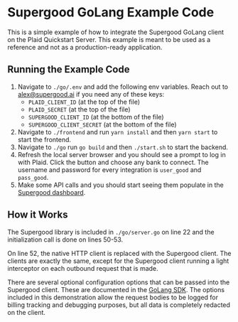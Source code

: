 # Supergood GoLang Example Code

This is a simple example of how to integrate the Supergood GoLang client on the Plaid Quickstart Server. This example is meant to be used as a reference and not as a production-ready application.

## Running the Example Code

1. Navigate to `./go/.env` and add the following env variables. Reach out to alex@supergood.ai if you need any of these keys:
   - `PLAID_CLIENT_ID` (at the top of the file)
   - `PLAID_SECRET` (at the top of the file)
   - `SUPERGOOD_CLIENT_ID` (at the bottom of the file)
   - `SUPERGOOD_CLIENT_SECRET` (at the bottom of the file)
2. Navigate to `./frontend` and run `yarn install` and then `yarn start` to start the frontend.
3. Navigate to `./go` run `go build` and then `./start.sh` to start the backend.
4. Refresh the local server browser and you should see a prompt to log in with Plaid. Click the button and choose any bank to connect. The username and password for every integration is `user_good` and `pass_good`.
5. Make some API calls and you should start seeing them populate in the [Supergood dashboard](https://dashboard.supergood.ai/).

## How it Works

The Supergood library is included in `./go/server.go` on line 22 and the initialization call is done on lines 50-53.

On line 52, the native HTTP client is replaced with the Supergood client. The clients are exactly the same, except for the Supergood client running a light interceptor on each outbound request that is made.

There are several optional configuration options that can be passed into the Supergood client. These are documented in the [GoLang SDK](https://docs.supergood.ai/integrate-with-clients/golang). The options included in this demonstration allow the request bodies to be logged for billing tracking and debugging purposes, but all data is completely redacted on the client.

